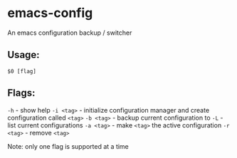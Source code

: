 emacs-config
============

An emacs configuration backup / switcher


Usage:
------

  `$0 [flag]`

Flags:
------
`-h`       - show help
`-i <tag>` - initialize configuration manager and create configuration called `<tag>`
`-b <tag>` - backup current configuration to <tag>
`-L`       - list current configurations
`-a <tag>` - make `<tag>` the active configuration
`-r <tag>` - remove `<tag>`

Note: only one flag is supported at a time
